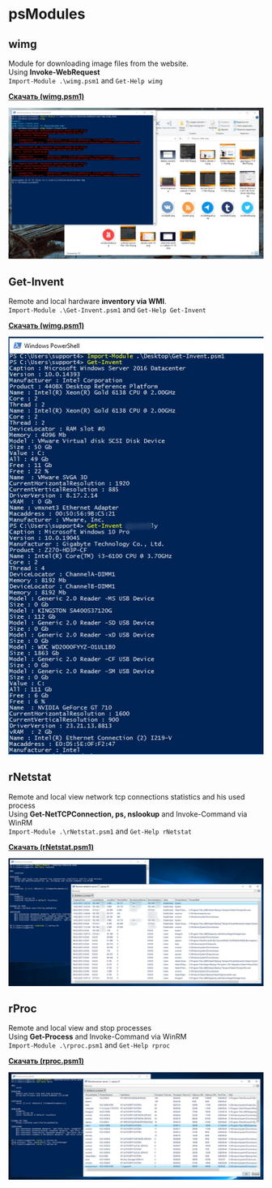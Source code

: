 # psModules

## wimg
Module for downloading image files from the website. \
Using **Invoke-WebRequest** \
`Import-Module .\wimg.psm1` and `Get-Help wimg`

**[Скачать (wimg.psm1)](https://github.com/Lifailon/psModules/blob/rsa/wimg/wimg.psm1)**

![Image alt](https://github.com/Lifailon/psModules/blob/rsa/wimg/Example.jpg)

## Get-Invent
Remote and local hardware **inventory via WMI**. \
`Import-Module .\Get-Invent.psm1` and `Get-Help Get-Invent`

**[Скачать (wimg.psm1)](https://github.com/Lifailon/psModules/blob/rsa/Get-Invent/Get-Invent.psm1)**

![Image alt](https://github.com/Lifailon/psModules/blob/rsa/Get-Invent/Example.jpg)

## rNetstat
Remote and local view network tcp connections statistics and his used process \
Using **Get-NetTCPConnection, ps, nslookup** and Invoke-Command via WinRM \
`Import-Module .\rNetstat.psm1` and `Get-Help rNetstat`

**[Скачать (rNetstat.psm1)](https://github.com/Lifailon/psModules/blob/rsa/rNetstat/rNetstat.psm1)**

![Image alt](https://github.com/Lifailon/psModules/blob/rsa/rNetstat/Example.jpg)

## rProc
Remote and local view and stop processes \
Using **Get-Process** and Invoke-Command via WinRM \
`Import-Module .\rproc.psm1` and `Get-Help rproc`

**[Скачать (rproc.psm1)](https://github.com/Lifailon/psModules/blob/rsa/rproc/rproc.psm1)**

![Image alt](https://github.com/Lifailon/psModules/blob/rsa/rproc/Example.jpg)
